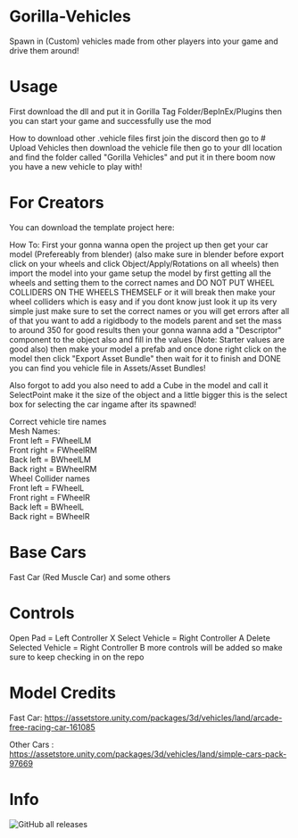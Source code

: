 # Gorilla-Vehicles
Spawn in (Custom) vehicles made from other players into your game and drive them around!

# Usage
First download the dll and put it in Gorilla Tag Folder/BepInEx/Plugins then you can start your game and successfully use the mod

How to download other .vehicle files first join the discord then go to # Upload Vehicles then download the vehicle file then go to your dll location and find the folder called "Gorilla Vehicles" and put it in there boom now you have a new vehicle to play with!

# For Creators
You can download the template project here:

How To:
First your gonna wanna open the project up then get your car model (Prefereably from blender) (also make sure in blender before export click on your wheels and click Object/Apply/Rotations on all wheels) then import the model into your game setup the model by first getting all the wheels and setting them to the correct names and DO NOT PUT WHEEL COLLIDERS ON THE WHEELS THEMSELF or it will break then make your wheel colliders which is easy and if you dont know just look it up its very simple just make sure to set the correct names or you will get errors after all of that you want to add a rigidbody to the models parent and set the mass to around 350 for good results then your gonna wanna add a "Descriptor" component to the object also and fill in the values (Note: Starter values are good also) then make your model a prefab and once done right click on the model then click "Export Asset Bundle" then wait for it to finish and DONE you can find you vehicle file in Assets/Asset Bundles!

Also forgot to add you also need to add a Cube in the model and call it SelectPoint make it the size of the object and a little bigger this is the select box for selecting the car ingame after its spawned!

Correct vehicle tire names <br />
 Mesh Names: <br />
Front left = FWheelLM<br />
Front right = FWheelRM<br />
Back left = BWheelLM<br />
Back right = BWheelRM<br />
 Wheel Collider names<br />
Front left = FWheelL<br />
Front right = FWheelR<br />
Back left = BWheelL<br />
Back right = BWheelR

# Base Cars
Fast Car (Red Muscle Car)
and some others

# Controls
Open Pad = Left Controller X
Select Vehicle = Right Controller A
Delete Selected Vehicle = Right Controller B
more controls will be added so make sure to keep checking in on the repo

# Model Credits
Fast Car: https://assetstore.unity.com/packages/3d/vehicles/land/arcade-free-racing-car-161085

Other Cars : https://assetstore.unity.com/packages/3d/vehicles/land/simple-cars-pack-97669

# Info
![GitHub all releases](https://img.shields.io/github/downloads/Blas1ed/Gorilla-Vehicles/total?color=%2300FF00)

